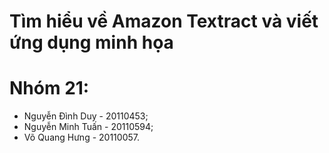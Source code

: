 # Tìm hiểu về Amazon Textract và viết ứng dụng minh họa
# Nhóm 21:                                                  
- Nguyễn Đình Duy - 20110453;
- Nguyễn Minh Tuấn - 20110594;
- Võ Quang Hưng - 20110057.
